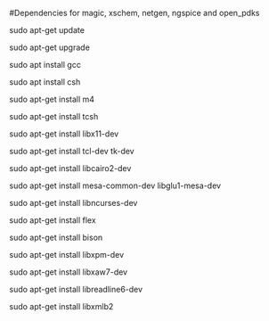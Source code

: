 
#Dependencies for magic, xschem, netgen, ngspice and open_pdks

sudo apt-get update

sudo apt-get upgrade

sudo apt install gcc

sudo apt install csh

sudo apt-get install m4

sudo apt-get install tcsh

sudo apt-get install libx11-dev

sudo apt-get install tcl-dev tk-dev

sudo apt-get install libcairo2-dev

sudo apt-get install mesa-common-dev libglu1-mesa-dev

sudo apt-get install libncurses-dev

sudo apt-get install flex

sudo apt-get install bison

sudo apt-get install libxpm-dev

sudo apt-get install libxaw7-dev

sudo apt-get install libreadline6-dev

sudo apt-get install libxmlb2
